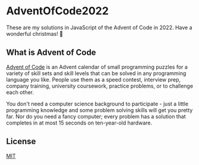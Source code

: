# AdventOfCode2022
These are my solutions in JavaScript of the Advent of Code in 2022. Have a wonderful christmas! 🎄

## What is Advent of Code
[Advent of Code](https://adventofcode.com/) is an Advent calendar of small programming puzzles for a variety of skill sets and skill levels that can be solved in any programming language you like. People use them as a speed contest, interview prep, company training, university coursework, practice problems, or to challenge each other.

You don't need a computer science background to participate - just a little programming knowledge and some problem solving skills will get you pretty far. Nor do you need a fancy computer; every problem has a solution that completes in at most 15 seconds on ten-year-old hardware.

## License
[MIT](https://choosealicense.com/licenses/mit/)